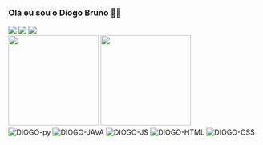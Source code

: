 ### Olá eu sou o Diogo Bruno 👋🏽
<div> 
<a href = "mailto:diogobamorim06@gmail.com"><img src="https://img.shields.io/badge/-Gmail-%23333?style=for-the-badge&logo=gmail&logoColor=white" target="_blank"></a>
<a href="www.linkedin.com/in/diogo-bruno-de-sá-amorim-a0263326b" target="_blank"><img src="https://img.shields.io/badge/-LinkedIn-%230077B5?style=for-the-badge&logo=linkedin&logoColor=white" target="_blank"></a> 
<a href="https://www.instagram.com/diogobruno22/?hl=pt-br" target="_blank"><img src="https://img.shields.io/badge/-Instagram-%23E4405F?style=for-the-badge&logo=instagram&logoColor=white" target="_blank"></a>
  
</div>
<img height = "180cm" src="https://github-readme-stats.vercel.app/api?username=DiogoBramorim&show_icons=true&theme=radical">
<img height = "180cm" src="https://github-readme-stats.vercel.app/api/top-langs/?username=DiogoBramorim&layout=donut&theme=radical">
<div style="display: inline_block">
  <img align="center" alt="DIOGO-py" src="https://img.shields.io/badge/Python-3776AB?style=for-the-badge&logo=python&logoColor=white">
  <img align="center" alt="DIOGO-JAVA" src="https://img.shields.io/badge/Java-911?style=for-the-badge&logo=java">
  <img align="center" alt="DIOGO-JS" src="https://img.shields.io/badge/JavaScript-323330?style=for-the-badge&logo=javascript&logoColor=F7DF1E">
  <img align="center" alt="DIOGO-HTML" src="https://img.shields.io/badge/HTML5-E34F26?style=for-the-badge&logo=html5&logoColor=white">
  <img align="center" alt="DIOGO-CSS" src="https://img.shields.io/badge/CSS3-1572B6?style=for-the-badge&logo=css3&logoColor=white">
  
